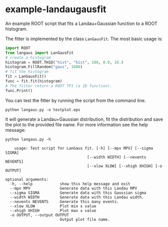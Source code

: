 # example-landaugausfit
An example ROOT script that fits a Landau+Gaussian function to a ROOT histogram.

The fitter is implemented by the class `LanGausFit`. The most basic usage is:
```python
import ROOT
from langaus import LanGausFit
# create a histogram
histogram = ROOT.TH1D("hist", "hist", 100, 0.0, 10.)
histogram.FillRandom("gaus", 1000)
# fit the histogram
fit = LanGausFit()
func = fit.fit(histogram)
# The fitter return a ROOT TF1 (a 1D function).
func.Print()
```

You can test the fitter by running the script from the command line. 
```
python langaus.py -o testplot.eps
```

It will generate a Landau+Gaussian distribution, fit the distribution and save the plot to the provided file name.
For more information see the help message:
```
python langaus.py -h
```


```
    usage: Test script for LanGaus fit. [-h] [--mpv MPV] [--sigma SIGMA]
                                    [--width WIDTH] [--nevents NEVENTS]
                                    [--xlow XLOW] [--xhigh XHIGH] [-o OUTPUT]

optional arguments:
  -h, --help            show this help message and exit
  --mpv MPV             Generate data with this Landau MPV
  --sigma SIGMA         Generate data with this Gaussian sigma
  --width WIDTH         Generate data with this Landau width.
  --nevents NEVENTS     Generate this many events.
  --xlow XLOW           Plot min x value
  --xhigh XHIGH         Plot max x value
  -o OUTPUT, --output OUTPUT
                        Output plot file name.
```
